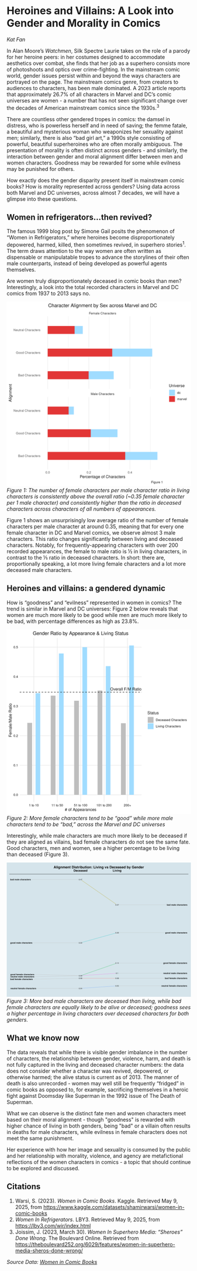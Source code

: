 # Heroines and Villains: A Look into Gender and Morality in Comics

*Kat Fan*

In Alan Moore’s *Watchmen*, Silk Spectre Laurie takes on the role of a parody for her heroine peers: in her costumes designed to accommodate aesthetics over combat, she finds that her job as a superhero consists more of photoshoots and optics over crime-fighting. In the mainstream comic world, gender issues persist within and beyond the ways characters are portrayed on the page. The mainstream comics genre, from creators to audiences to characters, has been male dominated. A 2023 article reports that approximately 26.7% of all characters in Marvel and DC’s comic universes are women - a number that has not seen significant change over the decades of American mainstream comics since the 1930s.<sup>3</sup> 

There are countless other gendered tropes in comics: the damsel in distress, who is powerless herself and in need of saving; the femme fatale, a beautiful and mysterious woman who weaponizes her sexuality against men; similarly, there is also “bad girl art,” a 1990s style consisting of powerful, beautiful superheroines who are often morally ambiguous. The presentation of morality is often distinct across genders - and similarly, the interaction between gender and moral alignment differ between men and women characters. Goodness may be rewarded for some while evilness may be punished for others.

How exactly does the gender disparity present itself in mainstream comic books? How is morality represented across genders? Using data across both Marvel and DC universes, across almost 7 decades, we will have a glimpse into these questions.

## Women in refrigerators…then revived?

The famous 1999 blog post by Simone Gail posits the phenomenon of “Women in Refrigerators,” where heroines become disproportionately depowered, harmed, killed, then sometimes revived, in superhero stories<sup>1</sup>. The term draws attention to the way women are often written as dispensable or manipulatable tropes to advance the storylines of their often male counterparts, instead of being developed as powerful agents themselves.

Are women truly disproportionately deceased in comic books than men? Interestingly, a look into the total recorded characters in Marvel and DC comics from 1937 to 2013 says no.

![Female-per-Male Character Ratio by Appearance & Living Status](figs/fig1.png)  
*Figure 1: The number of female characters per male character ratio in living characters is consistently above the overall ratio (~0.35 female character per 1 male character) and consistently higher than the ratio in deceased characters across characters of all numbers of appearances.*

Figure 1 shows an unsurprisingly low average ratio of the number of female characters per male character at around 0.35, meaning that for every one female character in DC and Marvel comics, we observe almost 3 male characters. This ratio changes significantly between living and deceased characters. Notably, for frequently-appearing characters with over 200 recorded appearances, the female to male ratio is ½ in living characters, in contrast to the ⅕ ratio in deceased characters. In short: there are, proportionally speaking, a lot more living female characters and a lot more deceased male characters.

## Heroines and villains: a gendered dynamic

How is “goodness” and “evilness” represented in women in comics? The trend is similar in Marvel and DC universes: Figure 2 below reveals that women are much more likely to be good while men are much more likely to be bad, with percentage differences as high as 23.8%.

![Moral Alignment by Gender](figs/fig2.png)  
*Figure 2: More female characters tend to be “good” while more male characters tend to be “bad,” across the Marvel and DC universes*

Interestingly, while male characters are much more likely to be deceased if they are aligned as villains, bad female characters do not see the same fate. Good characters, men and women, see a higher percentage to be living than deceased (Figure 3).

![Alignment Distribution by Gender and Living Status](figs/fig3.png)  
*Figure 3: More bad male characters are deceased than living, while bad female characters are equally likely to be alive or deceased; goodness sees a higher percentage in living characters over deceased characters for both genders.*

## What we know now
The data reveals that while there is visible gender imbalance in the number of characters, the relationship between gender, violence, harm, and death is not fully captured in the living and deceased character numbers: the data does not consider whether a character was revived, depowered, or otherwise harmed; the alive status is current as of 2013. The manner of death is also unrecorded - women may well still be frequently “fridged” in comic books as opposed to, for example, sacrificing themselves in a heroic fight against Doomsday like Superman in the 1992 issue of The Death of Superman.

What we can observe is the distinct fate men and women characters meet based on their moral alignment - though "goodness" is rewarded with higher chance of living in both genders, being "bad" or a villain often results in deaths for male characters, while evilness in female characters does not meet the same punishment.

Her experience with how her image and sexuality is consumed by the public and her relationship with morality, violence, and agency are metafictional reflections of the women characters in comics - a topic that should continue to be explored and discussed.

## Citations
1. Warsi, S. (2023). *Women in Comic Books*. Kaggle. Retrieved May 9, 2025, from https://www.kaggle.com/datasets/shamirwarsi/women-in-comic-books  
2. *Women In Refrigerators*. LBY3. Retrieved May 9, 2025, from https://lby3.com/wir/index.html  
3. Joissim, J. (2023, March 30). *Women In Superhero Media: “Sheroes” Done Wrong*. The Boulevard Online. Retrieved from https://theboulevard252.org/6029/features/women-in-superhero-media-sheros-done-wrong/

*Source Data: [Women in Comic Books](https://www.kaggle.com/datasets/shamirwarsi/women-in-comic-books)*